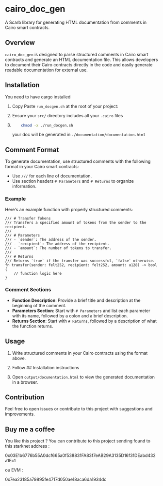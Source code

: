 # cairo_doc_gen

A Scarb library for generating HTML documentation from comments in Cairo smart contracts.

## Overview

`cairo_doc_gen` is designed to parse structured comments in Cairo smart contracts and generate an HTML documentation file. This allows developers to document their Cairo contracts directly in the code and easily generate readable documentation for external use.

## Installation

You need to have cargo installed

1. Copy Paste `run_docgen.sh` at the root of your project:

2. Ensure your `src/` directory includes all your `.cairo` files

3. ```bash
       chmod -x ./run_docgen.sh
   ```
   your doc will be generated in `./documentation/documentation.html`

## Comment Format

To generate documentation, use structured comments with the following format in your Cairo smart contracts:

- Use `///` for each line of documentation.
- Use section headers `# Parameters` and `# Returns` to organize information.

### Example

Here's an example function with properly structured comments:

```cairo
/// # Transfer Tokens
/// Transfers a specified amount of tokens from the sender to the recipient.
///
/// # Parameters
/// - `sender`: The address of the sender.
/// - `recipient`: The address of the recipient.
/// - `amount`: The number of tokens to transfer.
///
/// # Returns
/// Returns `true` if the transfer was successful, `false` otherwise.
fn transfer(sender: felt252, recipient: felt252, amount: u128) -> bool {
    // function logic here
}
```

### Comment Sections

- **Function Description**: Provide a brief title and description at the beginning of the comment.
- **Parameters Section**: Start with `# Parameters` and list each parameter with its name, followed by a colon and a brief description.
- **Returns Section**: Start with `# Returns`, followed by a description of what the function returns.

## Usage

1. Write structured comments in your Cairo contracts using the format above.

2. Follow ## Installation instructions

3. Open `output/documentation.html` to view the generated documentation in a browser.

## Contribution

Feel free to open issues or contribute to this project with suggestions and improvements.

## Buy me a coffee 

You like this project ? You can contribute to this project sending found to this  starknet address : 

0x03E1b6776b55A0dcf665a0f538831FA83f7eAB29A3135D16f31DEabd432a1Ec1

ou EVM : 

0x7ea23185a79895fe4717d050ae18aca6da1934dc
